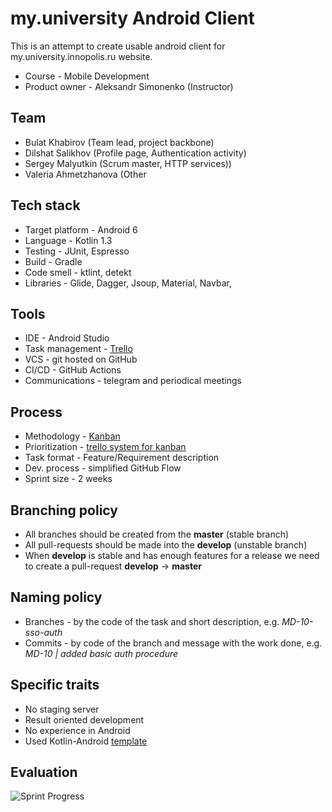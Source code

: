 # my.university Android Client
This is an attempt to create usable android client for my.university.innopolis.ru website.

* Course - Mobile Development
* Product owner - Aleksandr Simonenko (Instructor)

## Team
* Bulat Khabirov (Team lead, project backbone)
* Dilshat Salikhov (Profile page, Authentication activity)
* Sergey Malyutkin (Scrum master, HTTP services))
* Valeria Ahmetzhanova (Other

## Tech stack
* Target platform - Android 6
* Language - Kotlin 1.3
* Testing - JUnit, Espresso
* Build - Gradle
* Code smell - ktlint, detekt
* Libraries - Glide, Dagger, Jsoup, Material, Navbar,

## Tools
* IDE - Android Studio
* Task management - [Trello](https://trello.com/b/pb7LdlRR/md-university-project)
* VCS - git hosted on GitHub
* CI/CD - GitHub Actions
* Communications - telegram and periodical meetings

## Process
* Methodology - [Kanban](https://trello.com/templates/engineering/kanban-template-LGHXvZNL)
* Prioritization - [trello system for kanban](https://blog.trello.com/kanban-data-nave)
* Task format - Feature/Requirement description
* Dev. process - simplified GitHub Flow
* Sprint size - 2 weeks

## Branching policy
* All branches should be created from the **master** (stable branch)
* All pull-requests should be made into the **develop** (unstable branch)
* When **develop** is stable and has enough features for a release we need to create a pull-request **develop** -> **master**

## Naming policy
* Branches - by the code of the task and short description, e.g. *MD-10-sso-auth*
* Commits - by code of the branch and message with the work done, e.g. *MD-10 | added basic auth procedure*

## Specific traits
* No staging server
* Result oriented development
* No experience in Android
* Used Kotlin-Android [template](https://github.com/cortinico/kotlin-android-template)

## Evaluation
![Sprint Progress](https://docs.google.com/spreadsheets/d/e/2PACX-1vSHDLY6gFINy8nBgLJb81mLj9IkczivmAyML4zdw_dxAN6vNRxIOuSpkBkKgUA4ixQG_P8MFCwEXwbY/pubchart?oid=815173095&amp;format=image)
